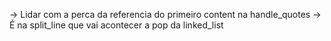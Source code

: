 
-> Lidar com a perca da referencia do primeiro content na handle_quotes
-> É na split_line que vai acontecer a pop da linked_list